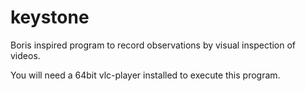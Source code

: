 # keystone

Boris inspired program to record observations by visual inspection of videos.

You will need a 64bit vlc-player installed to execute this program.